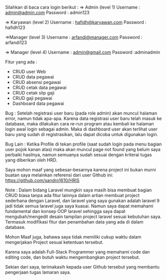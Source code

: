 Silahkan di baca cara login berikut :
=> Admin (level 1)
Username : admin@admin.com
Password : admin123

=> Karyawan (level 2) 
Username : hafidh@karyawan.com
Password : hafidh123

=>Manager (level 3)
Username : arfandi@manager.com
Password : arfandi123

=> Manager (level 4)
Username : admin@gmail.com
Password :adminadmin

Fitur yang ada :
- CRUD user Web
- CRUD data pegawai
- CRUD absensi pegawai
- CRUD cetak data pegawai
- CRUD cetak slip gaji
- CRUD gaji pegawai
- Dashboard data pegawai

Bug : Setelah registrasi user baru (pada role admin) akan muncul halaman error, namun tidak apa-apa. Karena data registrasi user baru telah masuk ke database, maka dilakukan cara re-run program atau kembali ke halaman login awal login sebagai admin. Maka di dashboard user akan terlihat user baru yang sudah di registrasikan, lalu dapat dicoba untuk digunakan login.

Bug Lain : Ketika Profile di tekan profile (saat sudah login pada menu bagian user pojok kanan atas) maka akan muncul page not found yang belum saya perbaiki hasilnya, namun semuanya sudah sesuai dengan kriterai tugas yang diberikan oleh HRD.

Saya mohon maaf yang sebesar-besarnya karena project ini bukan murni buatan saya melainkan referensi dari user Github ini:
https://github.com/sandro1610/HRIS

Note : Dalam bidang Laravel mungkin saya masih bisa membuat bagian CRUD biasa tanpa ada fitur lainnya dalam artian membuat
project sederhana dengan Laravel, dan laravel yang saya gunakan adalah laravel 9 jadi tidak semua laravel juga saya kuasai.
Namun saya dapat memahami fundamental dan konsep OOP laravel sehingga saya dapat mengubah/mengedit desain tampilan project
laravel sesuai kebutuhan saya. Termasuk modifikasi fitur dan penambahan data yang ada di dalam database.

Mohon Maaf juga, bahawa saya tidak memiliki cukup waktu dalam mengerjakan Project sesuai ketentuan tersebut.

Karena saya adalah Full-Stack Programmer yang memahami code dan editing code, dan butuh waktu mengembangkan project tersebut.

Sekian dari saya, terimakasih kepada user Github tersebut yang membantu pengerjaan tugas lamaran saya.
